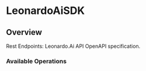# LeonardoAiSDK


## Overview

Rest Endpoints: Leonardo.Ai API OpenAPI specification.

### Available Operations

